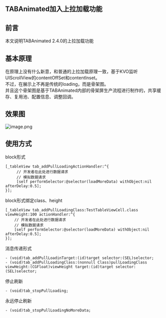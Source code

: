 ## TABAnimated加入上拉加载功能

## 前言
本文说明TABAnimated 2.4.0的上拉加载功能

## 基本原理
在原理上没有什么新意，和普通的上拉加载原理一致，基于KVO监听UIScrollView的contentOffSet和contentInset。  
不过，在展示上不再是传统的loading，而是骨架图。  
并且这个骨架图是基于TABAnimated内部的骨架屏生产流程进行制作的，共享缓存、复用池、配置信息、调整回调。

## 效果图

![image.png](https://upload-images.jianshu.io/upload_images/5632003-3f0a066cfd86a4b4.png?imageMogr2/auto-orient/strip%7CimageView2/2/w/1240)

## 使用方式

block形式

```
[_tableView tab_addPullLoadingActionHandler:^{
	 // 开发者在此处进行数据请求
	 // 模拟数据请求
	 [self performSelector:@selector(loadMoreData) withObject:nil afterDelay:0.5];
}];
```
block形式绑定class、height

```
[_tableView tab_addPullLoadingClass:TestTableViewCell.class viewHeight:100 actionHandler:^{
	// 开发者在此处进行数据请求
	// 模拟数据请求
	[self performSelector:@selector(loadMoreData) withObject:nil afterDelay:0.5];
}];
```

消息传递形式

```
- (void)tab_addPullLoadinTarget:(id)target selector:(SEL)selector;
- (void)tab_addPullLoadingClass:(nonnull Class)pullLoadingClass viewHeight:(CGFloat)viewHeight target:(id)target selector:(SEL)selector;
```

停止刷新

```
- (void)tab_stopPullLoading;
```

永远停止刷新

```
- (void)tab_stopPullLoadingNoMoreData;
```



